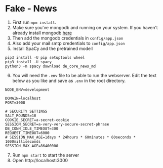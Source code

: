 # Fake - News

1. First run `npm install`.
2. Make sure you've mongodb and running on your system. If you haven't already install mongodb [here](https://docs.mongodb.com/manual/installation/)
3. Then add the mongodb credentials in `config/app.json`
4. Also add your mail smtp credentials to `config/app.json`
5. Install SpaCy and the pretrained modell

```
pip3 install -U pip setuptools wheel
pip3 install -U spacy
python3 -m spacy download de_core_news_md
```

6. You will need the `.env` file to be able to run the webserver.
Edit the text below as you like and save as `.env` in the root directory.
```
NODE_ENV=development

DOMAIN=localhost
PORT=3000

# SECURITY SETTINGS
SALT_ROUNDS=10
COOKIE_SECRET=a-secret-cookie
SESSION_SECRET=a-very-very-secure-secret-phrase
DB_CONN_IDLE_TIMEOUT=300
REQUEST_TIMEOUT=6000
# SESSION_MAX_AGE=1days * 24hours * 60minutes * 60seconds * 1000milliseconds
SESSION_MAX_AGE=86400000
```
7. Run `npm start` to start the server
8. Open http://localhost:3000
